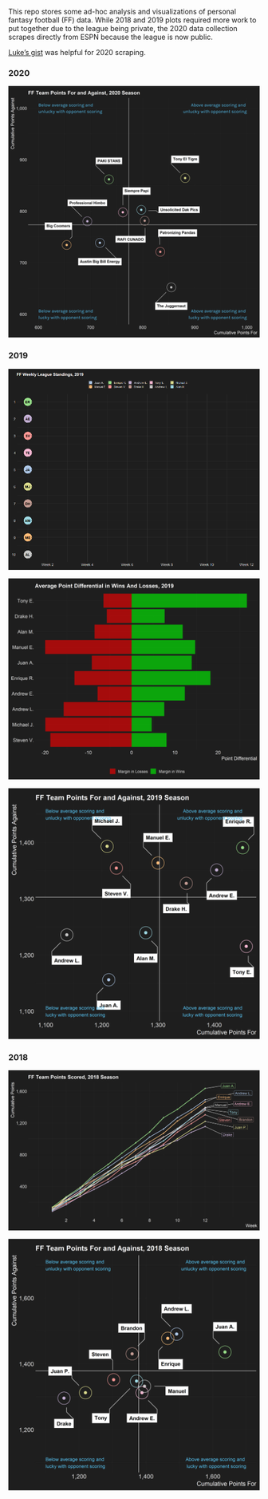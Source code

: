 
This repo stores some ad-hoc analysis and visualizations of personal
fantasy football (FF) data. While 2018 and 2019 plots required more work
to put together due to the league being private, the 2020 data
collection scrapes directly from ESPN because the league is now public.

[Luke’s
gist](https://gist.github.com/lbenz730/ea7d5bce0a36fe66c4241c8facd6c153)
was helpful for 2020 scraping.

### 2020

![](output/viz_scores_cusum_both_2.png)

### 2019

![](output/2019-12/viz_bump_anim.gif)

![](output/2019-12/viz_tornado.png)

![](output/2019-12/viz_scores_cusum_both.png)

### 2018

![](output/2018-20/viz_scores_cusum_pf.png)

![](output/2018-20/viz_scores_cusum_both_2.png)
